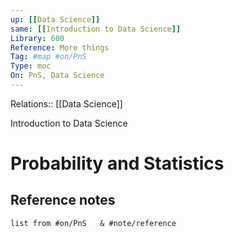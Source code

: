 ```yaml
---
up: [[Data Science]]
same: [[Introduction to Data Science]]
Library: 600
Reference: More things
Tag: #map #on/PnS
Type: moc
On: PnS, Data Science
---
```

Relations:: [[Data Science]]


Introduction to Data Science


# Probability and Statistics

## Reference notes
```dataview
list from #on/PnS   & #note/reference 
```



